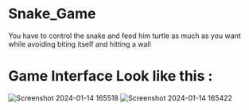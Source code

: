 # Snake_Game
You have to control the snake and feed him turtle as much as you want while avoiding biting itself and hitting a wall
# Game Interface Look like this :
![Screenshot 2024-01-14 165518](https://github.com/Akash45785/Snake_Game/assets/95754028/32708b32-d046-4a73-9488-acd4446088be)
![Screenshot 2024-01-14 165422](https://github.com/Akash45785/Snake_Game/assets/95754028/f3f1aaa4-f9ce-4717-a05e-52aa920b70ca)
